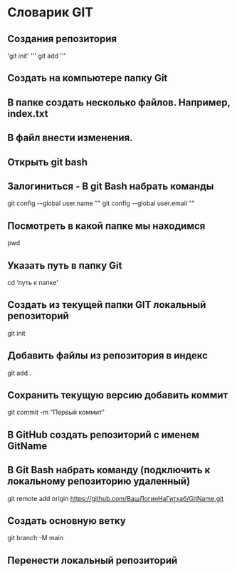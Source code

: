 #  Словарик GIT
## Создания репозитория 
'git init'
'''
 git add
'''
## Создать на компьютере папку Git
 ## В папке создать несколько файлов. Например, index.txt
## В файл внести изменения.
## Открыть git bash
## Залогиниться - В git Bash набрать команды
git config --global user.name "" git config --global user.email ""
## Посмотреть в какой папке мы находимся
pwd
## Указать путь в папку Git
cd ‘путь к папке’
## Создать из текущей папки GIT локальный репозиторий
git init
## Добавить файлы из репозитория в индекс
git add .
## Сохранить текущую версию добавить коммит
git commit -m "Первый коммит"
## В GitHub создать репозиторий с именем GitName
## В Git Bash набрать команду (подключить к локальному репозиторию удаленный)
git remote add origin https://github.com/ВашЛогинНаГитхаб/GitName.git
## Создать основную ветку
git branch -M main
## Перенести локальный репозиторий

##

##
